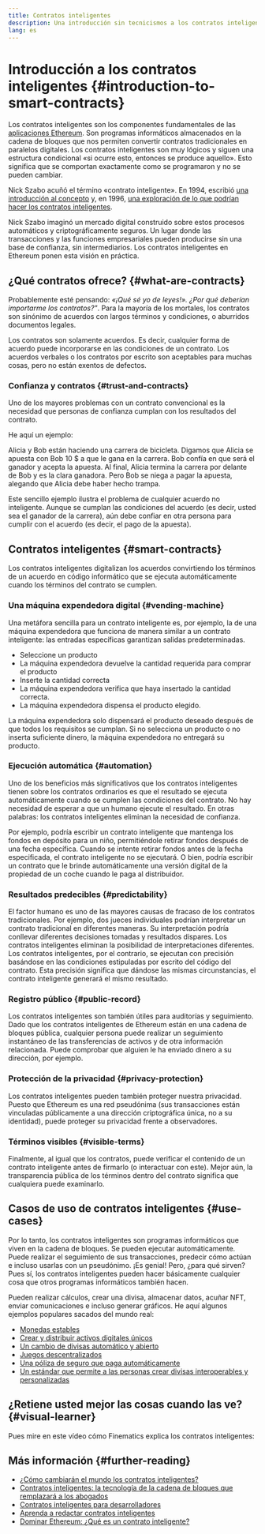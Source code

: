 ```yaml
---
title: Contratos inteligentes
description: Una introducción sin tecnicismos a los contratos inteligentes
lang: es
---
```


# Introducción a los contratos inteligentes {#introduction-to-smart-contracts}

Los contratos inteligentes son los componentes fundamentales de las [aplicaciones Ethereum](/dapps/). Son programas informáticos almacenados en la cadena de bloques que nos permiten convertir contratos tradicionales en paralelos digitales. Los contratos inteligentes son muy lógicos y siguen una estructura condicional «si ocurre esto, entonces se produce aquello». Esto significa que se comportan exactamente como se programaron y no se pueden cambiar.

Nick Szabo acuñó el término «contrato inteligente». En 1994, escribió [una introducción al concepto](https://www.fon.hum.uva.nl/rob/Courses/InformationInSpeech/CDROM/Literature/LOTwinterschool2006/szabo.best.vwh.net/smart.contracts.html) y, en 1996, [una exploración de lo que podrían hacer los contratos inteligentes](https://www.fon.hum.uva.nl/rob/Courses/InformationInSpeech/CDROM/Literature/LOTwinterschool2006/szabo.best.vwh.net/smart_contracts_2.html).

Nick Szabo imaginó un mercado digital construido sobre estos procesos automáticos y criptográficamente seguros. Un lugar donde las transacciones y las funciones empresariales pueden producirse sin una base de confianza, sin intermediarios. Los contratos inteligentes en Ethereum ponen esta visión en práctica.

## ¿Qué contratos ofrece? {#what-are-contracts}

Probablemente esté pensando: _«¡Qué sé yo de leyes!». ¿Por qué deberían importarme los contratos?"_. Para la mayoría de los mortales, los contratos son sinónimo de acuerdos con largos términos y condiciones, o aburridos documentos legales.

Los contratos son solamente acuerdos. Es decir, cualquier forma de acuerdo puede incorporarse en las condiciones de un contrato. Los acuerdos verbales o los contratos por escrito son aceptables para muchas cosas, pero no están exentos de defectos.

### Confianza y contratos {#trust-and-contracts}

Uno de los mayores problemas con un contrato convencional es la necesidad que personas de confianza cumplan con los resultados del contrato.

He aquí un ejemplo:

Alicia y Bob están haciendo una carrera de bicicleta. Digamos que Alicia se apuesta con Bob 10 $ a que le gana en la carrera. Bob confía en que será el ganador y acepta la apuesta. Al final, Alicia termina la carrera por delante de Bob y es la clara ganadora. Pero Bob se niega a pagar la apuesta, alegando que Alicia debe haber hecho trampa.

Este sencillo ejemplo ilustra el problema de cualquier acuerdo no inteligente. Aunque se cumplan las condiciones del acuerdo (es decir, usted sea el ganador de la carrera), aún debe confiar en otra persona para cumplir con el acuerdo (es decir, el pago de la apuesta).

## Contratos inteligentes {#smart-contracts}

Los contratos inteligentes digitalizan los acuerdos convirtiendo los términos de un acuerdo en código informático que se ejecuta automáticamente cuando los términos del contrato se cumplen.

### Una máquina expendedora digital {#vending-machine}

Una metáfora sencilla para un contrato inteligente es, por ejemplo, la de una máquina expendedora que funciona de manera similar a un contrato inteligente: las entradas específicas garantizan salidas predeterminadas.

- Seleccione un producto
- La máquina expendedora devuelve la cantidad requerida para comprar el producto
- Inserte la cantidad correcta
- La máquina expendedora verifica que haya insertado la cantidad correcta.
- La máquina expendedora dispensa el producto elegido.

La máquina expendedora solo dispensará el producto deseado después de que todos los requisitos se cumplan. Si no selecciona un producto o no inserta suficiente dinero, la máquina expendedora no entregará su producto.

### Ejecución automática {#automation}

Uno de los beneficios más significativos que los contratos inteligentes tienen sobre los contratos ordinarios es que el resultado se ejecuta automáticamente cuando se cumplen las condiciones del contrato. No hay necesidad de esperar a que un humano ejecute el resultado. En otras palabras: los contratos inteligentes eliminan la necesidad de confianza.

Por ejemplo, podría escribir un contrato inteligente que mantenga los fondos en depósito para un niño, permitiéndole retirar fondos después de una fecha específica. Cuando se intente retirar fondos antes de la fecha especificada, el contrato inteligente no se ejecutará. O bien, podría escribir un contrato que le brinde automáticamente una versión digital de la propiedad de un coche cuando le paga al distribuidor.

### Resultados predecibles {#predictability}

El factor humano es uno de las mayores causas de fracaso de los contratos tradicionales. Por ejemplo, dos jueces individuales podrían interpretar un contrato tradicional en diferentes maneras. Su interpretación podría conllevar diferentes decisiones tomadas y resultados dispares. Los contratos inteligentes eliminan la posibilidad de interpretaciones diferentes. Los contratos inteligentes, por el contrario, se ejecutan con precisión basándose en las condiciones estipuladas por escrito del código del contrato. Esta precisión significa que dándose las mismas circunstancias, el contrato inteligente generará el mismo resultado.

### Registro público {#public-record}

Los contratos inteligentes son también útiles para auditorías y seguimiento. Dado que los contratos inteligentes de Ethereum están en una cadena de bloques pública, cualquier persona puede realizar un seguimiento instantáneo de las transferencias de activos y de otra información relacionada. Puede comprobar que alguien le ha enviado dinero a su dirección, por ejemplo.

### Protección de la privacidad {#privacy-protection}

Los contratos inteligentes pueden también proteger nuestra privacidad. Puesto que Ethereum es una red pseudónima (sus transacciones están vinculadas públicamente a una dirección criptográfica única, no a su identidad), puede proteger su privacidad frente a observadores.

### Términos visibles {#visible-terms}

Finalmente, al igual que los contratos, puede verificar el contenido de un contrato inteligente antes de firmarlo (o interactuar con este). Mejor aún, la transparencia pública de los términos dentro del contrato significa que cualquiera puede examinarlo.

## Casos de uso de contratos inteligentes {#use-cases}

Por lo tanto, los contratos inteligentes son programas informáticos que viven en la cadena de bloques. Se pueden ejecutar automáticamente. Puede realizar el seguimiento de sus transacciones, predecir cómo actúan e incluso usarlas con un pseudónimo. ¡Es genial! Pero, ¿para qué sirven? Pues sí, los contratos inteligentes pueden hacer básicamente cualquier cosa que otros programas informáticos también hacen.

Pueden realizar cálculos, crear una divisa, almacenar datos, acuñar NFT, enviar comunicaciones e incluso generar gráficos. He aquí algunos ejemplos populares sacados del mundo real:

- [Monedas estables](/stablecoins/)
- [Crear y distribuir activos digitales únicos](/nft/)
- [Un cambio de divisas automático y abierto](/get-eth/#dex)
- [Juegos descentralizados](/dapps/?category=gaming)
- [Una póliza de seguro que paga automáticamente](https://etherisc.com/)
- [Un estándar que permite a las personas crear divisas interoperables y personalizadas](/developers/docs/standards/tokens/)

## ¿Retiene usted mejor las cosas cuando las ve? {#visual-learner}

Pues mire en este vídeo cómo Finematics explica los contratos inteligentes:

<YouTube id="pWGLtjG-F5c" />

## Más información {#further-reading}

- [¿Cómo cambiarán el mundo los contratos inteligentes?](https://www.youtube.com/watch?v=pA6CGuXEKtQ)
- [Contratos inteligentes: la tecnología de la cadena de bloques que remplazará a los abogados](https://blockgeeks.com/guides/smart-contracts/)
- [Contratos inteligentes para desarrolladores](/developers/docs/smart-contracts/)
- [Aprenda a redactar contratos inteligentes](/developers/learning-tools/)
- [Dominar Ethereum: ¿Qué es un contrato inteligente?](https://github.com/ethereumbook/ethereumbook/blob/develop/07smart-contracts-solidity.asciidoc#what-is-a-smart-contract)
